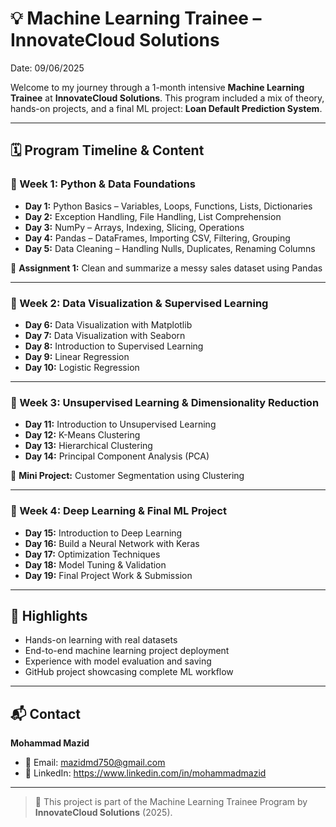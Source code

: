 
# 💡 Machine Learning Trainee – InnovateCloud Solutions

Date: 09/06/2025

Welcome to my journey through a 1-month intensive **Machine Learning Trainee** at **InnovateCloud Solutions**. This program included a mix of theory, hands-on projects, and a final ML project: **Loan Default Prediction System**.

---

## 🗓️ Program Timeline & Content

### 🔹 Week 1: Python & Data Foundations
- **Day 1:** Python Basics – Variables, Loops, Functions, Lists, Dictionaries
- **Day 2:** Exception Handling, File Handling, List Comprehension
- **Day 3:** NumPy – Arrays, Indexing, Slicing, Operations
- **Day 4:** Pandas – DataFrames, Importing CSV, Filtering, Grouping
- **Day 5:** Data Cleaning – Handling Nulls, Duplicates, Renaming Columns

📌 **Assignment 1:** Clean and summarize a messy sales dataset using Pandas

---

### 🔹 Week 2: Data Visualization & Supervised Learning
- **Day 6:** Data Visualization with Matplotlib
- **Day 7:** Data Visualization with Seaborn
- **Day 8:** Introduction to Supervised Learning
- **Day 9:** Linear Regression
- **Day 10:** Logistic Regression

---

### 🔹 Week 3: Unsupervised Learning & Dimensionality Reduction
- **Day 11:** Introduction to Unsupervised Learning
- **Day 12:** K-Means Clustering
- **Day 13:** Hierarchical Clustering
- **Day 14:** Principal Component Analysis (PCA)

📌 **Mini Project:** Customer Segmentation using Clustering

---

### 🔹 Week 4: Deep Learning & Final ML Project
- **Day 15:** Introduction to Deep Learning
- **Day 16:** Build a Neural Network with Keras
- **Day 17:** Optimization Techniques
- **Day 18:** Model Tuning & Validation
- **Day 19:** Final Project Work & Submission

---

## 📌 Highlights
- Hands-on learning with real datasets
- End-to-end machine learning project deployment
- Experience with model evaluation and saving
- GitHub project showcasing complete ML workflow

---

## 📬 Contact
**Mohammad Mazid**  
- 📧 Email: mazidmd750@gmail.com 
- 🔗 LinkedIn: https://www.linkedin.com/in/mohammadmazid

---

> 📍 This project is part of the Machine Learning Trainee Program by **InnovateCloud Solutions** (2025).

